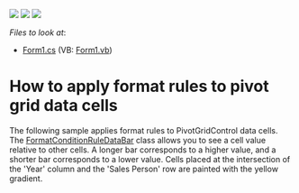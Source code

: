<!-- default badges list -->
![](https://img.shields.io/endpoint?url=https://codecentral.devexpress.com/api/v1/VersionRange/128581555/21.2.3%2B)
[![](https://img.shields.io/badge/Open_in_DevExpress_Support_Center-FF7200?style=flat-square&logo=DevExpress&logoColor=white)](https://supportcenter.devexpress.com/ticket/details/T191674)
[![](https://img.shields.io/badge/📖_How_to_use_DevExpress_Examples-e9f6fc?style=flat-square)](https://docs.devexpress.com/GeneralInformation/403183)
<!-- default badges end -->
<!-- default file list -->
*Files to look at*:

* [Form1.cs](./CS/WinFormsPivotGridFormatRules/Form1.cs) (VB: [Form1.vb](./VB/WinFormsPivotGridFormatRules/Form1.vb))
<!-- default file list end -->
# How to apply format rules to pivot grid data cells


<p>The following sample applies format rules to PivotGridControl data cells. The <a href="https://documentation.devexpress.com/#WindowsForms/clsDevExpressXtraEditorsFormatConditionRuleDataBartopic">FormatConditionRuleDataBar</a> class allows you to see a cell value relative to other cells. A longer bar corresponds to a higher value, and a shorter bar corresponds to a lower value. Cells placed at the intersection of the 'Year' column and the 'Sales Person' row are painted with the yellow gradient.</p>

<br/>


